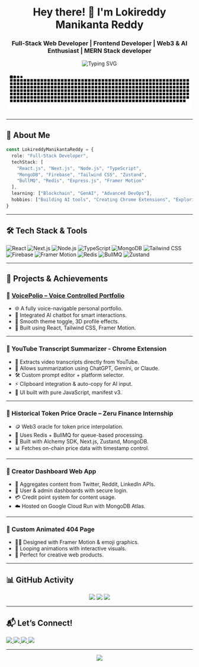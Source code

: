 
<!-- README.md for GitHub Profile -->

<h1 align="center">Hey there! 👋 I'm Lokireddy Manikanta Reddy</h1>
<h3 align="center">Full-Stack Web Developer | Frontend Developer | Web3 & AI Enthusiast | MERN Stack developer</h3>

<p align="center">
  <img src="https://readme-typing-svg.demolab.com?font=Fira+Code&pause=1000&center=true&vCenter=true&width=440&lines=Turning+ideas+into+code+%F0%9F%92%BB;Building+clean+and+powerful+web+apps+%E2%9A%99%EF%B8%8F;React+%7C+Next+%7C+Chrome+Extensions+%7C+Web3" alt="Typing SVG" />
</p>

<p align="center">
  <img src="https://github.com/Platane/snk/raw/output/github-contribution-grid-snake.svg" alt="snake" />
</p>

---

## 🚀 About Me

```ts
const LokireddyManikantaReddy = {
  role: "Full-Stack Developer",
  techStack: [
    "React.js", "Next.js", "Node.js", "TypeScript",
    "MongoDB", "Firebase", "Tailwind CSS", "Zustand",
    "BullMQ", "Redis", "Express.js", "Framer Motion"
  ],
  learning: ["Blockchain", "GenAI", "Advanced DevOps"],
  hobbies: ["Building AI tools", "Creating Chrome Extensions", "Exploring Web3"]
}
```

---

## 🛠️ Tech Stack & Tools

![React](https://img.shields.io/badge/React-61DAFB?style=for-the-badge&logo=react&logoColor=000)
![Next.js](https://img.shields.io/badge/Next.js-000000?style=for-the-badge&logo=nextdotjs)
![Node.js](https://img.shields.io/badge/Node.js-339933?style=for-the-badge&logo=nodedotjs)
![TypeScript](https://img.shields.io/badge/TypeScript-3178C6?style=for-the-badge&logo=typescript)
![MongoDB](https://img.shields.io/badge/MongoDB-4EA94B?style=for-the-badge&logo=mongodb)
![Tailwind CSS](https://img.shields.io/badge/TailwindCSS-06B6D4?style=for-the-badge&logo=tailwindcss)
![Firebase](https://img.shields.io/badge/Firebase-FFCA28?style=for-the-badge&logo=firebase)
![Framer Motion](https://img.shields.io/badge/Framer_Motion-EF0179?style=for-the-badge&logo=framer)
![Redis](https://img.shields.io/badge/Redis-DC382D?style=for-the-badge&logo=redis)
![BullMQ](https://img.shields.io/badge/BullMQ-EA580C?style=for-the-badge&logo=nodedotjs)
![Zustand](https://img.shields.io/badge/Zustand-000000?style=for-the-badge&logo=zustand)

---

## 🌟 Projects & Achievements

### 🔹 [VoicePolio – Voice Controlled Portfolio](https://voicepolio.vercel.app)
- 🌐 A fully voice-navigable personal portfolio.
- 🧠 Integrated AI chatbot for smart interactions.
- 🎨 Smooth theme toggle, 3D profile effects.
- 🚀 Built using React, Tailwind CSS, Framer Motion.

---

### 🔹 YouTube Transcript Summarizer - Chrome Extension
- 🧾 Extracts video transcripts directly from YouTube.
- 🤖 Allows summarization using ChatGPT, Gemini, or Claude.
- 🛠️ Custom prompt editor + platform selector.
- ⚡ Clipboard integration & auto-copy for AI input.
- 🌟 UI built with pure JavaScript, manifest v3.

---

### 🔹 Historical Token Price Oracle – Zeru Finance Internship
- 🪙 Web3 oracle for token price interpolation.
- 🧮 Uses Redis + BullMQ for queue-based processing.
- 🔗 Built with Alchemy SDK, Next.js, Zustand, MongoDB.
- 📊 Fetches on-chain price data with timestamp control.

---

### 🔹 Creator Dashboard Web App
- 📢 Aggregates content from Twitter, Reddit, LinkedIn APIs.
- 🔐 User & admin dashboards with secure login.
- 💳 Credit point system for content usage.
- ☁️ Hosted on Google Cloud Run with MongoDB Atlas.

---

### 🔹 Custom Animated 404 Page
- 🤹‍♂️ Designed with Framer Motion & emoji graphics.
- 🔄 Looping animations with interactive visuals.
- 🎯 Perfect for creative web products.

---

## 📊 GitHub Activity

<p align="center">
  <img src="https://github-readme-stats.vercel.app/api?username=lokireddymanikantaredddy&show_icons=true&theme=tokyonight" />
  <img src="https://github-readme-stats.vercel.app/api/top-langs/?username=lokireddymanikantaredddy&layout=compact&theme=radical" />
  <img src="https://streak-stats.demolab.com?user=lokireddymanikantaredddy&theme=nightowl" />
</p>

---

## 📬 Let’s Connect!

<p align="left">
  <a href="mailto:manikantareddyloki@gmail.com">
    <img src="https://img.shields.io/badge/Gmail-EA4335?style=for-the-badge&logo=gmail&logoColor=white"/>
  </a>
  <a href="https://linkedin.com/in/lokireddy-manikanta-reddy/" target="_blank">
    <img src="https://img.shields.io/badge/LinkedIn-0077B5?style=for-the-badge&logo=linkedin&logoColor=white"/>
  </a>
  <a href="https://voicepolio.vercel.app" target="_blank">
    <img src="https://img.shields.io/badge/Portfolio-000000?style=for-the-badge&logo=vercel&logoColor=white"/>
  </a>
  <a href="https://github.com/lokireddymanikantaredddy" target="_blank">
    <img src="https://img.shields.io/badge/GitHub-171515?style=for-the-badge&logo=github&logoColor=white"/>
  </a>
</p>

---

<p align="center">
  <img src="https://capsule-render.vercel.app/api?type=waving&color=0:FC466B,100:3F5EFB&height=120&section=footer"/>
</p>
